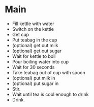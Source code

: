


# Main
* Fill kettle with water
* Switch on the kettle 
* Get cup
* Put teabag in the cup  
* (optional) get out milk 
* (optional) get out sugar 
* Wait for kettle to boil
* Pour boiling water into cup 
* Wait for 30 seconds
* Take teabag out of cup with spoon 
* (optional) put milk in
* (optional) put sugar in
* Stir. 
* Wait until tea is cool enough to drink 
* Drink. 
